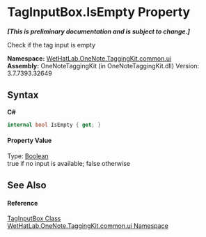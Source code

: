 # TagInputBox.IsEmpty Property 
 _**\[This is preliminary documentation and is subject to change.\]**_

Check if the tag input is empty

**Namespace:**&nbsp;<a href="043a9407-ac38-b3ac-7348-a6090af495ad.md">WetHatLab.OneNote.TaggingKit.common.ui</a><br />**Assembly:**&nbsp;OneNoteTaggingKit (in OneNoteTaggingKit.dll) Version: 3.7.7393.32649

## Syntax

**C#**<br />
``` C#
internal bool IsEmpty { get; }
```


#### Property Value
Type: <a href="http://msdn2.microsoft.com/en-us/library/a28wyd50" target="_blank">Boolean</a><br />true if no input is available; false otherwise

## See Also


#### Reference
<a href="8c43e75b-07b3-f855-ea15-72dde6bb8e11.md">TagInputBox Class</a><br /><a href="043a9407-ac38-b3ac-7348-a6090af495ad.md">WetHatLab.OneNote.TaggingKit.common.ui Namespace</a><br />